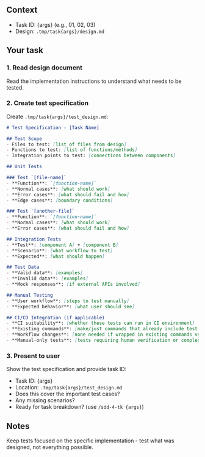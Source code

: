 
## Context

- Task ID: {args} (e.g., 01, 02, 03)
- Design: `.tmp/task{args}/design.md`

## Your task

### 1. Read design document

Read the implementation instructions to understand what needs to be tested.

### 2. Create test specification

Create `.tmp/task{args}/test_design.md`:

```markdown
# Test Specification - [Task Name]

## Test Scope
- Files to test: [list of files from design]
- Functions to test: [list of functions/methods]
- Integration points to test: [connections between components]

## Unit Tests

### Test `[file-name]`
- **Function**: `[function-name]`
- **Normal cases**: [what should work]
- **Error cases**: [what should fail and how]
- **Edge cases**: [boundary conditions]

### Test `[another-file]`
- **Function**: `[function-name]`
- **Normal cases**: [what should work]
- **Error cases**: [what should fail and how]

## Integration Tests
- **Test**: [component A] + [component B]
- **Scenario**: [what workflow to test]
- **Expected**: [what should happen]

## Test Data
- **Valid data**: [examples]
- **Invalid data**: [examples]
- **Mock responses**: [if external APIs involved]

## Manual Testing
- **User workflow**: [steps to test manually]
- **Expected behavior**: [what user should see]

## CI/CD Integration (if applicable)
- **CI suitability**: [whether these tests can run in CI environment]
- **Existing commands**: [make/just commands that already include test execution]
- **Workflow changes**: [none needed if wrapped in existing commands vs new CI steps]
- **Manual-only tests**: [tests requiring human verification or complex setup]
```

### 3. Present to user

Show the test specification and provide task ID:
- Task ID: {args}
- Location: `.tmp/task{args}/test_design.md`
- Does this cover the important test cases?
- Any missing scenarios?
- Ready for task breakdown? (use `/sdd-4-tk {args}`)

## Notes

Keep tests focused on the specific implementation - test what was designed, not everything possible.